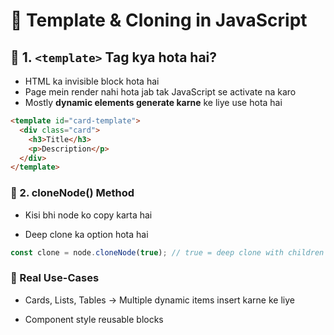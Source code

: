 # 🧩 Template & Cloning in JavaScript

## 🔹 1. `<template>` Tag kya hota hai?
- HTML ka invisible block hota hai
- Page mein render nahi hota jab tak JavaScript se activate na karo
- Mostly **dynamic elements generate karne** ke liye use hota hai

```html
<template id="card-template">
  <div class="card">
    <h3>Title</h3>
    <p>Description</p>
  </div>
</template>
```
### 🔹 2. cloneNode() Method
- Kisi bhi node ko copy karta hai

- Deep clone ka option hota hai
```js
const clone = node.cloneNode(true); // true = deep clone with children
```

### 🧠 Real Use-Cases
- Cards, Lists, Tables → Multiple dynamic items insert karne ke liye

- Component style reusable blocks

